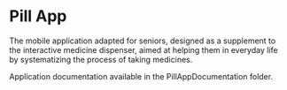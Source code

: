 # Pill App
The mobile application adapted for seniors, designed as a supplement to the interactive medicine dispenser, aimed at helping them in everyday life by systematizing the process of taking medicines.

Application documentation available in the PillAppDocumentation folder.

